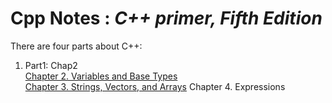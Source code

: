 # Cpp Notes : ***C++ primer, Fifth Edition***
There are four parts about C++:  
1. Part1: Chap2    
  [Chapter 2. Variables and Base Types](https://github.com/Claire-YC/Cpp/blob/main/Part%201:%20Chapter2.md)  
  [Chapter 3. Strings, Vectors, and Arrays](https://github.com/Claire-YC/Cpp/blob/main/Part%201%20:%20Chapter%203.md#322-operations-on-strings)
  Chapter 4. Expressions

